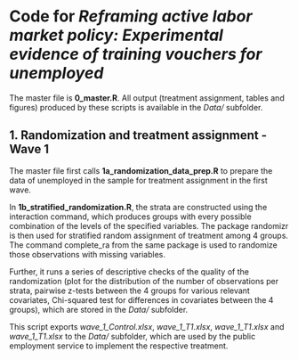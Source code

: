 # Code for *Reframing active labor market policy: Experimental evidence of training vouchers for unemployed*

The master file is **0_master.R**.
All output (treatment assignment, tables and figures) produced by these scripts is available in the *Data/* subfolder.

## 1. Randomization and treatment assignment - Wave 1

The master file first calls **1a_randomization_data_prep.R** to prepare the data of unemployed in the sample for treatment assignment in the first wave.

In **1b_stratified_randomization.R**, the strata are constructed using the interaction command, which produces groups with every possible combination of the levels of the specified variables. The package randomizr is then used for stratified random assignment of treatment among 4 groups. The command complete_ra from the same package is used to randomize those observations with missing variables.

Further, it runs a series of descriptive checks of the quality of the randomization (plot for the distribution of the number of observations per strata, pairwise z-tests between the 4 groups for various relevant covariates, Chi-squared test for differences in covariates between the 4 groups), which are stored in the *Data/* subfolder.

This script exports *wave_1_Control.xlsx*, *wave_1_T1.xlsx*, *wave_1_T1.xlsx* and *wave_1_T1.xlsx* to the *Data/* subfolder, which are used by the public employment service to implement the respective treatment. 

